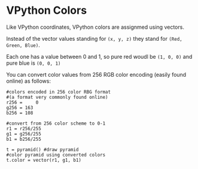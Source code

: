 # VPython Colors

Like VPython coordinates, VPython colors are assignmed using vectors.

Instead of the vector values standing for `(x, y, z)` they stand for `(Red, Green, Blue)`.

Each one has a value between 0 and 1, so pure red woudl be `(1, 0, 0)` and pure blue is `(0, 0, 1)`

You can convert color values from 256 RGB color encoding (easily found online) as follows:

```
#colors encoded in 256 color RBG format
#(a format very commonly found online)
r256 =     0
g256 = 163
b256 = 108

#convert from 256 color scheme to 0-1
r1 = r256/255
g1 = g256/255
b1 = b256/255

t = pyramid() #draw pyramid
#color pyramid using converted colors
t.color = vector(r1, g1, b1)
```

